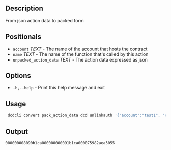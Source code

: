 ## Description
From json action data to packed form

## Positionals
- `account` _TEXT_ - The name of the account that hosts the contract
- `name` _TEXT_ - The name of the function that's called by this action
- `unpacked_action_data` _TEXT_ - The action data expressed as json

## Options

- `-h,--help` - Print this help message and exit

## Usage
```sh
 dcdcli convert pack_action_data dcd unlinkauth '{"account":"test1", "code":"test2", "type":"dcddcd"}'
```

## Output


```console
000000008090b1ca000000000091b1ca000075982aea3055
```
